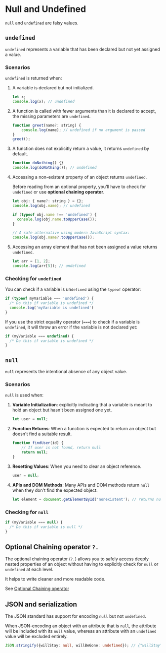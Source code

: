 # Null and Undefined

`null` and `undefined` are falsy values.

## `undefined`

`undefined` represents a variable that has been declared but not yet assigned a value.

### Scenarios

`undefined` is returned when:
1. A variable is declared but not initialized.
   ```javascript
   let x;
   console.log(x); // undefined
   ```
2. A function is called with fewer arguments than it is declared to accept, the missing parameters are `undefined`.
   ```javascript
   function greet(name?: string) {
       console.log(name); // undefined if no argument is passed
   }
   greet();
   ```
3. A function does not explicitly return a value, it returns `undefined` by default.
   ```javascript
   function doNothing() {}
   console.log(doNothing()); // undefined
   ```
4. Accessing a non-existent property of an object returns `undefined`. 

    Before reading from an optional property, you'll have to check for `undefined` or use **optional chaining operator**.
    ```javascript
    let obj: { name?: string } = {};
    console.log(obj.name); // undefined

    if (typeof obj.name !== 'undefined') {
      console.log(obj.name.toUpperCase());
    }

    // A safe alternative using modern JavaScript syntax:
    console.log(obj.name?.toUpperCase());
    ```
5. Accessing an array element that has not been assigned a value returns `undefined`.
   ```javascript
   let arr = [1, 2];
   console.log(arr[5]); // undefined
   ```


### Checking for `undefined`

You can check if a variable is un`defined` using the `typeof` operator:

```ts
if (typeof myVariable === 'undefined') {
  /* Do this if variable is undefined */
  console.log('myVariable is undefined')
}
```

If you use the strict equality operator (`===`) to check if a variable is `undefined`, it will throw an error if the variable is not declared yet:

```js
if (myVariable === undefined) {
  /* Do this if variable is undefined */
}
```


## `null`

`null` represents the intentional absence of any object value.

### Scenarios

`null` is used when:

1. **Variable Initialization**: explicitly indicating that a variable is meant to hold an object but hasn't been assigned one yet.
   ```javascript
   let user = null;
   ```
2. **Function Returns**: When a function is expected to return an object but doesn't find a suitable result.
   ```javascript
   function findUser(id) {
       // If user is not found, return null
       return null;
   }
   ```
3. **Resetting Values**: When you need to clear an object reference.
   ```javascript
   user = null;
   ```
4. **APIs and DOM Methods**: Many APIs and DOM methods return `null` when they don't find the expected object.
   ```javascript
   let element = document.getElementById('nonexistent'); // returns null
   ```

### Checking for `null`

```js
if (myVariable === null) { 
  /* Do this if variable is null */ 
}
```


## Optional Chaining operator `?.`

The optional chaining operator (`?.`) allows you to safely access deeply nested properties of an object without having to explicitly check for `null` or `undefined` at each level.

It helps to write cleaner and more readable code.

See [Optional Chaining operator](../syntax/operators.md#optional-chaining-operator-)


## JSON and serialization

The JSON standard has support for encoding `null` but not `undefined`.

When JSON-encoding an object with an attribute that is `null`, the attribute will be included with its `null` value, whereas an attribute with an `undefined` value will be excluded entirely.

```ts
JSON.stringify({willStay: null, willBeGone: undefined}); // {"willStay":null}
```
